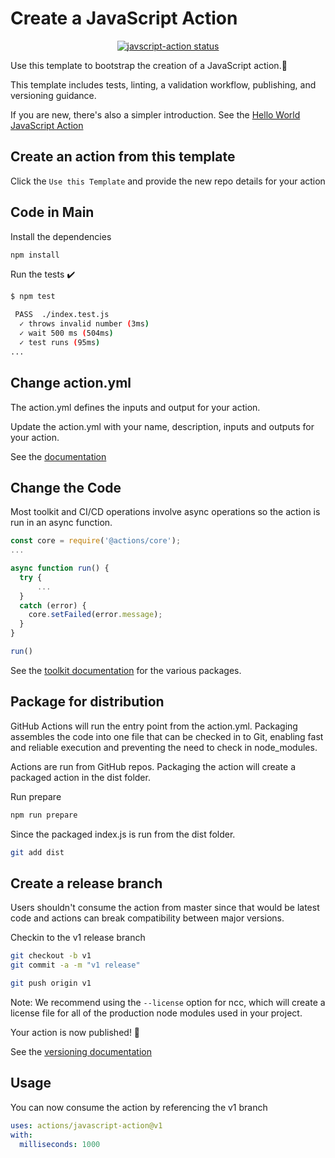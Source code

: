# Create a JavaScript Action 

<p align="center">
  <a href="https://github.com/actions/javascript-action/actions"><img alt="javscript-action status" src="https://github.com/actions/javascript-action/workflows/units-test/badge.svg"></a>
</p>

Use this template to bootstrap the creation of a JavaScript action.:rocket:

This template includes tests, linting, a validation workflow, publishing, and versioning guidance.

If you are new, there's also a simpler introduction.  See the [Hello World JavaScript Action](https://github.com/actions/hello-world-javascript-action)



## Create an action from this template

Click the `Use this Template` and provide the new repo details for your action

## Code in Main

Install the dependencies

```bash
npm install
```

Run the tests :heavy_check_mark:

```bash
$ npm test

 PASS  ./index.test.js
  ✓ throws invalid number (3ms)
  ✓ wait 500 ms (504ms)
  ✓ test runs (95ms)
...
```

## Change action.yml

The action.yml defines the inputs and output for your action.

Update the action.yml with your name, description, inputs and outputs for your action.

See the [documentation](https://help.github.com/en/articles/metadata-syntax-for-github-actions)


## Change the Code

Most toolkit and CI/CD operations involve async operations so the action is run in an async function.

```javascript
const core = require('@actions/core');
...

async function run() {
  try {
      ...
  }
  catch (error) {
    core.setFailed(error.message);
  }
}

run()
```

See the [toolkit documentation](https://github.com/actions/toolkit/blob/master/README.md#packages) for the various packages.

## Package for distribution

GitHub Actions will run the entry point from the action.yml. Packaging assembles the code into one file that can be checked in to Git, enabling fast and reliable execution and preventing the need to check in node_modules.

Actions are run from GitHub repos.  Packaging the action will create a packaged action in the dist folder.

Run prepare

```bash
npm run prepare
```

Since the packaged index.js is run from the dist folder.

```bash
git add dist
```

## Create a release branch

Users shouldn't consume the action from master since that would be latest code and actions can break compatibility between major versions.

Checkin to the v1 release branch

```bash
git checkout -b v1
git commit -a -m "v1 release"
```

```bash
git push origin v1
```

Note: We recommend using the `--license` option for ncc, which will create a license file for all of the production node modules used in your project.

Your action is now published! :rocket:

See the [versioning documentation](https://github.com/actions/toolkit/blob/master/docs/action-versioning.md)

## Usage

You can now consume the action by referencing the v1 branch

```yaml
uses: actions/javascript-action@v1
with:
  milliseconds: 1000
```


